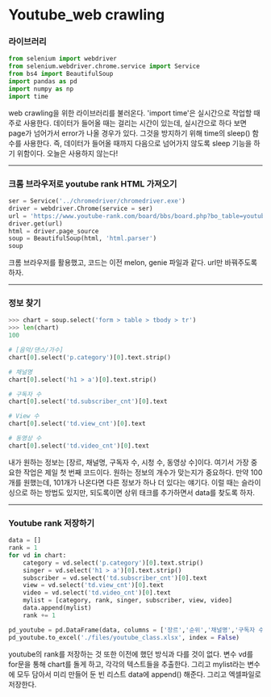 # Youtube_web crawling



### 라이브러리

```python
from selenium import webdriver
from selenium.webdriver.chrome.service import Service
from bs4 import BeautifulSoup
import pandas as pd
import numpy as np
import time
```

 web crawling을 위한 라이브러리를 불러온다. 'import time'은 실시간으로 작업할 때 주로 사용한다. 데이터가 들어올 때는 걸리는 시간이 있는데, 실시간으로 하다 보면 page가 넘어가서 error가 나올 경우가 있다. 그것을 방지하기 위해 time의 sleep() 함수를 사용한다. 즉, 데이터가 들어올 때까지 다음으로 넘어가지 않도록 sleep 기능을 하기 위함이다. 오늘은 사용하지 않는다!



---



### 크롬 브라우저로 youtube rank HTML 가져오기

```python
ser = Service('../chromedriver/chromedriver.exe')
driver = webdriver.Chrome(service = ser)
url = 'https://www.youtube-rank.com/board/bbs/board.php?bo_table=youtube'
driver.get(url)
html = driver.page_source
soup = BeautifulSoup(html, 'html.parser')
soup
```

 크롬 브라우저를 활용했고, 코드는 이전 melon, genie 파일과 같다. url만 바꿔주도록 하자.



---



### 정보 찾기

```python
>>> chart = soup.select('form > table > tbody > tr')
>>> len(chart)
100

# [음악/댄스/가수]
chart[0].select('p.category')[0].text.strip()

# 채널명
chart[0].select('h1 > a')[0].text.strip()

# 구독자 수
chart[0].select('td.subscriber_cnt')[0].text

# View 수
chart[0].select('td.view_cnt')[0].text

# 동영상 수
chart[0].select('td.video_cnt')[0].text
```

 내가 원하는 정보는 [장르, 채널명, 구독자 수, 시청 수, 동영상 수]이다. 여기서 가장 중요한 작업은 제일 첫 번째 코드이다. 원하는 정보의 개수가 맞는지가 중요하다. 만약 100개를 원했는데, 101개가 나온다면 다른 정보가 하나 더 있다는 얘기다. 이럴 때는 슬라이싱으로 하는 방법도 있지만, 되도록이면 상위 태크를 추가하면서 data를 찾도록 하자.



---



### Youtube rank 저장하기

```python
data = []
rank = 1
for vd in chart:
    category = vd.select('p.category')[0].text.strip()
    singer = vd.select('h1 > a')[0].text.strip()
    subscriber = vd.select('td.subscriber_cnt')[0].text
    view = vd.select('td.view_cnt')[0].text
    video = vd.select('td.video_cnt')[0].text
    mylist = [category, rank, singer, subscriber, view, video]
    data.append(mylist)
    rank += 1

pd_youtube = pd.DataFrame(data, columns = ['장르','순위','채널명','구독자 수','View 수','동영상 수'])
pd_youtube.to_excel('./files/youtube_class.xlsx', index = False)
```

 youtube의 rank를 저장하는 것 또한 이전에 했던 방식과 다를 것이 없다. 변수 vd를 for문을 통해 chart를 돌게 하고, 각각의 텍스트들을 추출한다. 그리고 mylist라는 변수에 모두 담아서 미리 만들어 둔 빈 리스트 data에 append() 해준다. 그리고 엑셀파일로 저장한다.

